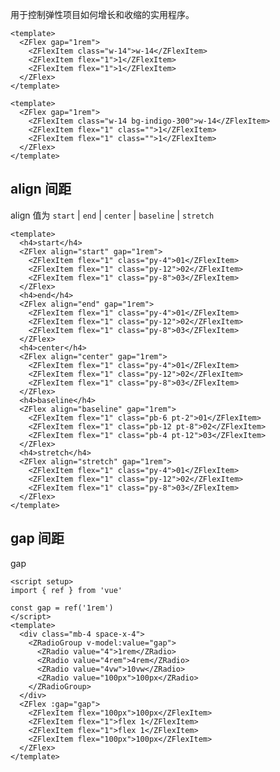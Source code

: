 <style>
  .demo > .z-flex{
    @apply rounded-lg font-mono text-sm font-bold leading-6 text-white bg-stripes-blue  [&>div]:flex [&>div]:h-14 [&>div]:items-center [&>div]:justify-center [&>div]:rounded-lg [&>div]:bg-blue-500;
  }
</style>

用于控制弹性项目如何增长和收缩的实用程序。

```vue preview
<template>
  <ZFlex gap="1rem">
    <ZFlexItem class="w-14">w-14</ZFlexItem>
    <ZFlexItem flex="1">1</ZFlexItem>
    <ZFlexItem flex="1">1</ZFlexItem>
  </ZFlex>
</template>
```

```vue preview
<template>
  <ZFlex gap="1rem">
    <ZFlexItem class="w-14 bg-indigo-300">w-14</ZFlexItem>
    <ZFlexItem flex="1" class="">1</ZFlexItem>
    <ZFlexItem flex="1" class="">1</ZFlexItem>
  </ZFlex>
</template>
```

## align 间距

align 值为 `start` | `end` | `center` | `baseline` | `stretch`

```vue preview
<template>
  <h4>start</h4>
  <ZFlex align="start" gap="1rem">
    <ZFlexItem flex="1" class="py-4">01</ZFlexItem>
    <ZFlexItem flex="1" class="py-12">02</ZFlexItem>
    <ZFlexItem flex="1" class="py-8">03</ZFlexItem>
  </ZFlex>
  <h4>end</h4>
  <ZFlex align="end" gap="1rem">
    <ZFlexItem flex="1" class="py-4">01</ZFlexItem>
    <ZFlexItem flex="1" class="py-12">02</ZFlexItem>
    <ZFlexItem flex="1" class="py-8">03</ZFlexItem>
  </ZFlex>
  <h4>center</h4>
  <ZFlex align="center" gap="1rem">
    <ZFlexItem flex="1" class="py-4">01</ZFlexItem>
    <ZFlexItem flex="1" class="py-12">02</ZFlexItem>
    <ZFlexItem flex="1" class="py-8">03</ZFlexItem>
  </ZFlex>
  <h4>baseline</h4>
  <ZFlex align="baseline" gap="1rem">
    <ZFlexItem flex="1" class="pb-6 pt-2">01</ZFlexItem>
    <ZFlexItem flex="1" class="pb-12 pt-8">02</ZFlexItem>
    <ZFlexItem flex="1" class="pb-4 pt-12">03</ZFlexItem>
  </ZFlex>
  <h4>stretch</h4>
  <ZFlex align="stretch" gap="1rem">
    <ZFlexItem flex="1" class="py-4">01</ZFlexItem>
    <ZFlexItem flex="1" class="py-12">02</ZFlexItem>
    <ZFlexItem flex="1" class="py-8">03</ZFlexItem>
  </ZFlex>
</template>
```

## gap 间距

gap

```vue preview
<script setup>
import { ref } from 'vue'

const gap = ref('1rem')
</script>
<template>
  <div class="mb-4 space-x-4">
    <ZRadioGroup v-model:value="gap">
      <ZRadio value="4">1rem</ZRadio>
      <ZRadio value="4rem">4rem</ZRadio>
      <ZRadio value="4vw">10vw</ZRadio>
      <ZRadio value="100px">100px</ZRadio>
    </ZRadioGroup>
  </div>
  <ZFlex :gap="gap">
    <ZFlexItem flex="100px">100px</ZFlexItem>
    <ZFlexItem flex="1">flex 1</ZFlexItem>
    <ZFlexItem flex="1">flex 1</ZFlexItem>
    <ZFlexItem flex="100px">100px</ZFlexItem>
  </ZFlex>
</template>
```
